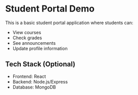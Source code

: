 
# Student Portal Demo
This is a basic student portal application where students can:
- View courses
- Check grades
- See announcements
- Update profile information

## Tech Stack (Optional)
- Frontend: React
- Backend: Node.js/Express
- Database: MongoDB
